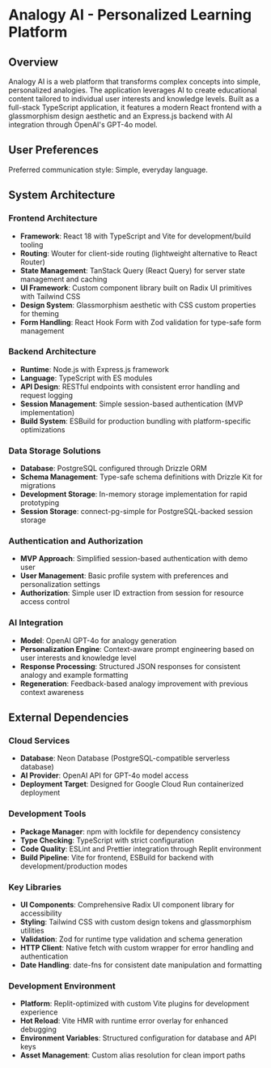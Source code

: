 # Analogy AI - Personalized Learning Platform

## Overview

Analogy AI is a web platform that transforms complex concepts into simple, personalized analogies. The application leverages AI to create educational content tailored to individual user interests and knowledge levels. Built as a full-stack TypeScript application, it features a modern React frontend with a glassmorphism design aesthetic and an Express.js backend with AI integration through OpenAI's GPT-4o model.

## User Preferences

Preferred communication style: Simple, everyday language.

## System Architecture

### Frontend Architecture
- **Framework**: React 18 with TypeScript and Vite for development/build tooling
- **Routing**: Wouter for client-side routing (lightweight alternative to React Router)
- **State Management**: TanStack Query (React Query) for server state management and caching
- **UI Framework**: Custom component library built on Radix UI primitives with Tailwind CSS
- **Design System**: Glassmorphism aesthetic with CSS custom properties for theming
- **Form Handling**: React Hook Form with Zod validation for type-safe form management

### Backend Architecture
- **Runtime**: Node.js with Express.js framework
- **Language**: TypeScript with ES modules
- **API Design**: RESTful endpoints with consistent error handling and request logging
- **Session Management**: Simple session-based authentication (MVP implementation)
- **Build System**: ESBuild for production bundling with platform-specific optimizations

### Data Storage Solutions
- **Database**: PostgreSQL configured through Drizzle ORM
- **Schema Management**: Type-safe schema definitions with Drizzle Kit for migrations
- **Development Storage**: In-memory storage implementation for rapid prototyping
- **Session Storage**: connect-pg-simple for PostgreSQL-backed session storage

### Authentication and Authorization
- **MVP Approach**: Simplified session-based authentication with demo user
- **User Management**: Basic profile system with preferences and personalization settings
- **Authorization**: Simple user ID extraction from session for resource access control

### AI Integration
- **Model**: OpenAI GPT-4o for analogy generation
- **Personalization Engine**: Context-aware prompt engineering based on user interests and knowledge level
- **Response Processing**: Structured JSON responses for consistent analogy and example formatting
- **Regeneration**: Feedback-based analogy improvement with previous context awareness

## External Dependencies

### Cloud Services
- **Database**: Neon Database (PostgreSQL-compatible serverless database)
- **AI Provider**: OpenAI API for GPT-4o model access
- **Deployment Target**: Designed for Google Cloud Run containerized deployment

### Development Tools
- **Package Manager**: npm with lockfile for dependency consistency
- **Type Checking**: TypeScript with strict configuration
- **Code Quality**: ESLint and Prettier integration through Replit environment
- **Build Pipeline**: Vite for frontend, ESBuild for backend with development/production modes

### Key Libraries
- **UI Components**: Comprehensive Radix UI component library for accessibility
- **Styling**: Tailwind CSS with custom design tokens and glassmorphism utilities
- **Validation**: Zod for runtime type validation and schema generation
- **HTTP Client**: Native fetch with custom wrapper for error handling and authentication
- **Date Handling**: date-fns for consistent date manipulation and formatting

### Development Environment
- **Platform**: Replit-optimized with custom Vite plugins for development experience
- **Hot Reload**: Vite HMR with runtime error overlay for enhanced debugging
- **Environment Variables**: Structured configuration for database and API keys
- **Asset Management**: Custom alias resolution for clean import paths